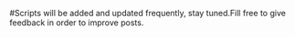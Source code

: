 #Scripts will be added and updated frequently, stay tuned.Fill free to give feedback in order to improve posts.
